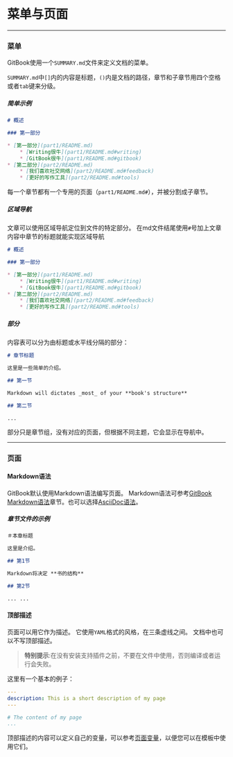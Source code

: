 # 菜单与页面

---

### 菜单

GitBook使用一个`SUMMARY.md`文件来定义文档的菜单。 

`SUMMARY.md`中`[]`内的内容是标题，`()`内是文档的路径，章节和子章节用四个空格或者`tab`键来分级。


##### 简单示例

```markdown
# 概述

### 第一部分

* [第一部分](part1/README.md)
    * [Writing很牛](part1/README.md#writing)
    * [GitBook很牛](part1/README.md#gitbook)
* [第二部分](part2/README.md)
    * [我们喜欢社交网络](part2/README.md#feedback)
    * [更好的写作工具](part2/README.md#tools)
```

每一个章节都有一个专用的页面（`part1/README.md#`），并被分割成子章节。



##### 区域导航

文章可以使用区域导航定位到文件的特定部分。
在md文件结尾使用`#`号加上文章内容中章节的标题就能实现区域导航

```markdown
# 概述

### 第一部分

* [第一部分](part1/README.md)
    * [Writing很牛](part1/README.md#writing)
    * [GitBook很牛](part1/README.md#gitbook)
* [第二部分](part2/README.md)
    * [我们喜欢社交网络](part2/README.md#feedback)
    * [更好的写作工具](part2/README.md#tools)
```

##### 部分

内容表可以分为由标题或水平线分隔的部分：

```markdown
# 章节标题

这里是一些简单的介绍。

## 第一节

Markdown will dictates _most_ of your **book's structure**

## 第二节

...

```

部分只是章节组，没有对应的页面，但根据不同主题，它会显示在导航中。


---

### 页面


#### Markdown语法

GitBook默认使用Markdown语法编写页面。
Markdown语法可参考[GitBook Markdown语法](./syntax/markdown.md)章节。也可以选择[AsciiDoc语法](./syntax/asciidoc.md)。

##### 章节文件的示例

```markdown
＃本章标题

这里是介绍。

## 第1节

Markdown将决定 **书的结构**

## 第2节

... ...

```

#### 顶部描述

页面可以用它作为描述。
它使用`YAML`格式的风格，在三条虚线之间。
文档中也可以不写顶部描述。

> **特别提示**:在没有安装支持插件之前，不要在文件中使用，否则编译或者运行会失败。

这里有一个基本的例子：


```yaml
---
description: This is a short description of my page
---

# The content of my page
...
```

顶部描述的内容可以定义自己的变量，可以参考[页面变量](templating/variables.md)，以便您可以在模板中使用它们。

